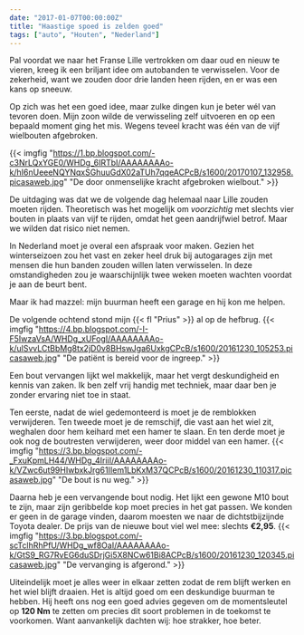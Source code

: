 ```yaml
---
date: "2017-01-07T00:00:00Z"
title: "Haastige spoed is zelden goed"
tags: ["auto", "Houten", "Nederland"]
---
```


Pal voordat we naar het Franse Lille vertrokken om daar oud en nieuw te vieren, kreeg ik een briljant idee om autobanden te verwisselen. Voor de zekerheid, want we zouden door drie landen heen rijden, en er was een kans op sneeuw.

Op zich was het een goed idee, maar zulke dingen kun je beter wél van tevoren doen. Mijn zoon wilde de verwisseling zelf uitvoeren en op een bepaald moment ging het mis. Wegens teveel kracht was één van de vijf wielbouten afgebroken.

<!--more-->

{{< imgfig "https://1.bp.blogspot.com/-c3NrLQxYGE0/WHDg_6IRTbI/AAAAAAAAo-k/hI6nUeeeNQYNqxSGhuuGdX02aTUh7qqeACPcB/s1600/20170107_132958.picasaweb.jpg" "De door onmenselijke kracht afgebroken wielbout." >}}

De uitdaging was dat we de volgende dag helemaal naar Lille zouden moeten rijden. Theoretisch was het mogelijk om *voorzichtig* met slechts vier bouten in plaats van vijf te rijden, omdat het geen aandrijfwiel betrof. Maar we wilden dat risico niet nemen.

In Nederland moet je overal een afspraak voor maken. Gezien het winterseizoen zou het vast en zeker heel druk bij autogarages zijn met mensen die hun banden zouden willen laten verwisselen. In deze omstandigheden zou je waarschijnlijk twee weken moeten wachten voordat je aan de beurt bent.

Maar ik had mazzel: mijn buurman heeft een garage en hij kon me helpen.

De volgende ochtend stond mijn {{< fl "Prius" >}} al op de hefbrug.
{{< imgfig "https://4.bp.blogspot.com/-I-F5IwzaVsA/WHDg_xUFogI/AAAAAAAAo-k/ulSvvLCtBbMg8tx2jD0v8BHswJga6UxkgCPcB/s1600/20161230_105253.picasaweb.jpg" "De patiënt is bereid voor de ingreep." >}}

Een bout vervangen lijkt wel makkelijk, maar het vergt deskundigheid en kennis van zaken. Ik ben zelf vrij handig met techniek, maar daar ben je zonder ervaring niet toe in staat.

Ten eerste, nadat de wiel gedemonteerd is moet je de remblokken verwijderen. Ten tweede moet je de remschijf, die vast aan het wiel zit, weghalen door hem keihard met een hamer te slaan. En ten derde moet je ook nog de boutresten verwijderen, weer door middel van een hamer.
{{< imgfig "https://3.bp.blogspot.com/-_FxuKpmLH44/WHDg_4IriiI/AAAAAAAAo-k/VZwc6ut99HIwbxkJrg61IIem1LbKxM37QCPcB/s1600/20161230_110317.picasaweb.jpg" "De bout is nu weg." >}}

Daarna heb je een vervangende bout nodig. Het lijkt een gewone M10 bout te zijn, maar zijn geribbelde kop moet precies in het gat passen. We konden er geen in de garage vinden, daarom moesten we naar de dichtstbijzijnde Toyota dealer. De prijs van de nieuwe bout viel wel mee: slechts **€2,95**.
{{< imgfig "https://3.bp.blogspot.com/-scTclhRhPfU/WHDg_wf8OaI/AAAAAAAAo-k/GtS9_RG7RvEG6duSDrjGi5X8NCw61Bi8ACPcB/s1600/20161230_120345.picasaweb.jpg" "De vervanging is afgerond." >}}

Uiteindelijk moet je alles weer in elkaar zetten zodat de rem blijft werken en het wiel blijft draaien. Het is altijd goed om een deskundige buurman te hebben. Hij heeft ons nog een goed advies gegeven om de momentsleutel op **120 Nm** te zetten om precies dit soort problemen in de toekomst te voorkomen. Want aanvankelijk dachten wij: hoe strakker, hoe beter.
